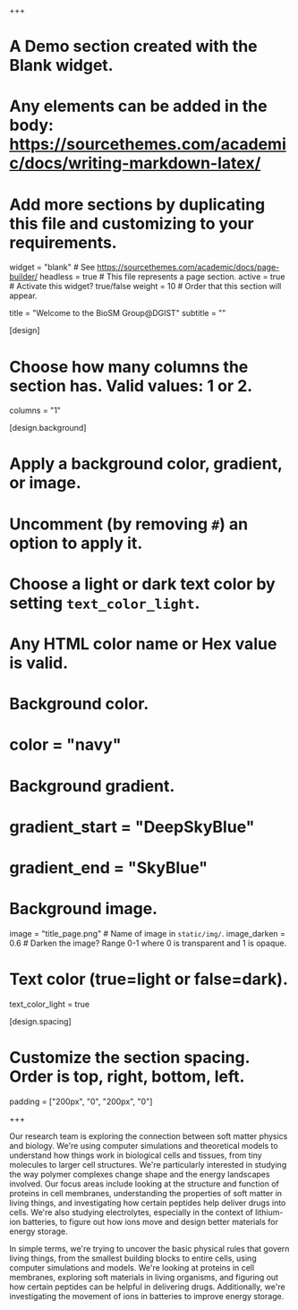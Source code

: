 +++
# A Demo section created with the Blank widget.
# Any elements can be added in the body: https://sourcethemes.com/academic/docs/writing-markdown-latex/
# Add more sections by duplicating this file and customizing to your requirements.

widget = "blank"  # See https://sourcethemes.com/academic/docs/page-builder/
headless = true  # This file represents a page section.
active = true  # Activate this widget? true/false
weight = 10  # Order that this section will appear.

title = "Welcome to the BioSM Group@DGIST"
subtitle = ""

[design]
  # Choose how many columns the section has. Valid values: 1 or 2.
  columns = "1"

[design.background]
  # Apply a background color, gradient, or image.
  #   Uncomment (by removing `#`) an option to apply it.
  #   Choose a light or dark text color by setting `text_color_light`.
  #   Any HTML color name or Hex value is valid.
  
  # Background color.
  # color = "navy"
  
  # Background gradient.
  # gradient_start = "DeepSkyBlue"
  # gradient_end = "SkyBlue"
  
  # Background image.
   image = "title_page.png"  # Name of image in `static/img/`.
   image_darken = 0.6 # Darken the image? Range 0-1 where 0 is transparent and 1 is opaque.

  # Text color (true=light or false=dark).
  text_color_light = true  
  
[design.spacing]
  # Customize the section spacing. Order is top, right, bottom, left.
  padding = ["200px", "0", "200px", "0"]


+++

Our research team is exploring the connection between soft matter physics and biology. We're using computer simulations and theoretical models to understand how things work in biological cells and tissues, from tiny molecules to larger cell structures. We're particularly interested in studying the way polymer complexes change shape and the energy landscapes involved. Our focus areas include looking at the structure and function of proteins in cell membranes, understanding the properties of soft matter in living things, and investigating how certain peptides help deliver drugs into cells. We're also studying electrolytes, especially in the context of lithium-ion batteries, to figure out how ions move and design better materials for energy storage.

In simple terms, we're trying to uncover the basic physical rules that govern living things, from the smallest building blocks to entire cells, using computer simulations and models. We're looking at proteins in cell membranes, exploring soft materials in living organisms, and figuring out how certain peptides can be helpful in delivering drugs. Additionally, we're investigating the movement of ions in batteries to improve energy storage.
